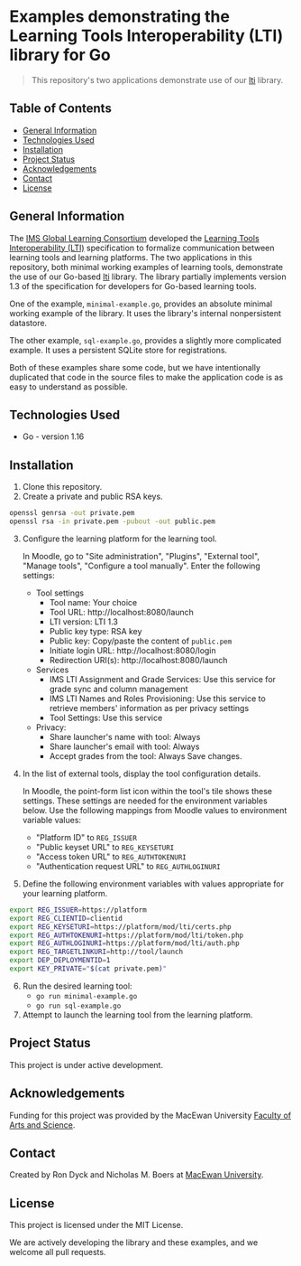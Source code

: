 # Examples demonstrating the Learning Tools Interoperability (LTI) library for Go

> This repository's two applications demonstrate use of our [lti](https://github.com/macewan-cs/lti) library.

## Table of Contents

- [General Information](#General-Information)
- [Technologies Used](#Technologies-Used)
- [Installation](#Installation)
- [Project Status](#Project-Status)
- [Acknowledgements](#Acknowledgements)
- [Contact](#Contact)
- [License](#License)

## General Information

The [IMS Global Learning Consortium](http://www.imsglobal.org/) developed the [Learning Tools Interoperability (LTI)](https://www.imsglobal.org/activity/learning-tools-interoperability) specification to formalize communication between learning tools and learning platforms.
The two applications in this repository, both minimal working examples of learning tools, demonstrate the use of our Go-based [lti](https://github.com/macewan-cs/lti) library.
The library partially implements version 1.3 of the specification for developers for Go-based learning tools.

One of the example, ```minimal-example.go```, provides an absolute minimal working example of the library.
It uses the library's internal nonpersistent datastore.

The other example, ```sql-example.go```, provides a slightly more complicated example.
It uses a persistent SQLite store for registrations.

Both of these examples share some code, but we have intentionally duplicated that code in the source files to make the application code is as easy to understand as possible.

## Technologies Used

- Go - version 1.16

## Installation

1. Clone this repository.
2. Create a private and public RSA keys.
```bash
openssl genrsa -out private.pem
openssl rsa -in private.pem -pubout -out public.pem
```
3. Configure the learning platform for the learning tool.

   In Moodle, go to "Site administration", "Plugins", "External tool", "Manage tools", "Configure a tool manually".
   Enter the following settings:
   - Tool settings
     - Tool name: Your choice
     - Tool URL: http://localhost:8080/launch
     - LTI version: LTI 1.3
     - Public key type: RSA key
     - Public key: Copy/paste the content of ```public.pem```
     - Initiate login URL: http://localhost:8080/login
     - Redirection URI(s): http://localhost:8080/launch
   - Services
     - IMS LTI Assignment and Grade Services: Use this service for grade sync and column management
	 - IMS LTI Names and Roles Provisioning: Use this service to retrieve members' information as per privacy settings
	 - Tool Settings: Use this service
   - Privacy:
     - Share launcher's name with tool: Always
	 - Share launcher's email with tool: Always
	 - Accept grades from the tool: Always
   Save changes.
4. In the list of external tools, display the tool configuration details.

   In Moodle, the point-form list icon within the tool's tile shows these settings.
   These settings are needed for the environment variables below.
   Use the following mappings from Moodle values to environment variable values:
   - "Platform ID" to ```REG_ISSUER```
   - "Public keyset URL" to ```REG_KEYSETURI```
   - "Access token URL" to ```REG_AUTHTOKENURI```
   - "Authentication request URL" to ```REG_AUTHLOGINURI```
5. Define the following environment variables with values appropriate for your learning platform.
```bash
export REG_ISSUER=https://platform
export REG_CLIENTID=clientid
export REG_KEYSETURI=https://platform/mod/lti/certs.php
export REG_AUTHTOKENURI=https://platform/mod/lti/token.php
export REG_AUTHLOGINURI=https://platform/mod/lti/auth.php
export REG_TARGETLINKURI=http://tool/launch
export DEP_DEPLOYMENTID=1
export KEY_PRIVATE="$(cat private.pem)"
```
6. Run the desired learning tool:
   - ```go run minimal-example.go```
   - ```go run sql-example.go```
7. Attempt to launch the learning tool from the learning platform.

## Project Status

This project is under active development.

## Acknowledgements

Funding for this project was provided by the MacEwan University [Faculty of Arts and Science](https://www.macewan.ca/wcm/SchoolsFaculties/ArtsScience/AcademicPlanning/index.htm).

## Contact

Created by Ron Dyck and Nicholas M. Boers at [MacEwan University](https://www.macewan.ca/ComputerScience).

## License

This project is licensed under the MIT License.

We are actively developing the library and these examples, and we welcome all pull requests.
